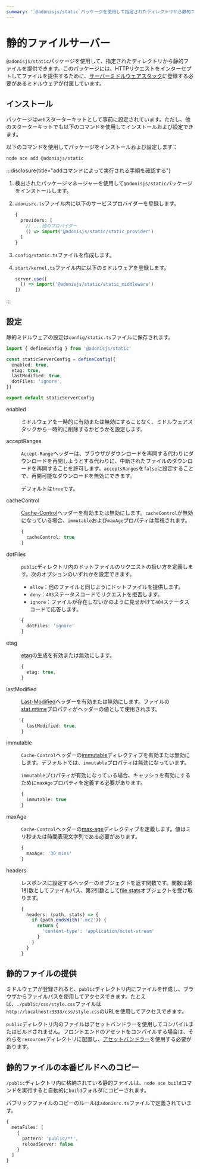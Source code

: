 ```yaml
---
summary: '`@adonisjs/static`パッケージを使用して指定されたディレクトリから静的ファイルを提供します。'
---
```


# 静的ファイルサーバー

`@adonisjs/static`パッケージを使用して、指定されたディレクトリから静的ファイルを提供できます。このパッケージには、HTTPリクエストをインターセプトしてファイルを提供するために、[サーバーミドルウェアスタック](./middleware.md#server-middleware-stack)に登録する必要があるミドルウェアが付属しています。

## インストール

パッケージは`web`スターターキットとして事前に設定されています。ただし、他のスターターキットでも以下のコマンドを使用してインストールおよび設定できます。

以下のコマンドを使用してパッケージをインストールおよび設定します：

```sh
node ace add @adonisjs/static
```

:::disclosure{title="addコマンドによって実行される手順を確認する"}

1. 検出されたパッケージマネージャーを使用して`@adonisjs/static`パッケージをインストールします。

2. `adonisrc.ts`ファイル内に以下のサービスプロバイダーを登録します。

    ```ts
    {
      providers: [
        // ...他のプロバイダー
        () => import('@adonisjs/static/static_provider')
      ]
    }
    ```

3. `config/static.ts`ファイルを作成します。

4. `start/kernel.ts`ファイル内に以下のミドルウェアを登録します。

    ```ts
    server.use([
      () => import('@adonisjs/static/static_middleware')
    ])
    ```

:::

## 設定

静的ミドルウェアの設定は`config/static.ts`ファイルに保存されます。

```ts
import { defineConfig } from '@adonisjs/static'

const staticServerConfig = defineConfig({
  enabled: true,
  etag: true,
  lastModified: true,
  dotFiles: 'ignore',
})

export default staticServerConfig
```

<dl>

<dt>

  enabled

</dt>

<dd>

ミドルウェアを一時的に有効または無効にすることなく、ミドルウェアスタックから一時的に削除するかどうかを設定します。

</dd>

<dt>

  acceptRanges

</dt>

<dd>

`Accept-Range`ヘッダーは、ブラウザがダウンロードを再開する代わりにダウンロードを再開しようとする代わりに、中断されたファイルのダウンロードを再開することを許可します。`acceptsRanges`を`false`に設定することで、再開可能なダウンロードを無効にできます。

デフォルトは`true`です。

</dd>

<dt>

  cacheControl

</dt>

<dd>

[Cache-Control](https://developer.mozilla.org/en-US/docs/Web/HTTP/Headers/Cache-Control)ヘッダーを有効または無効にします。`cacheControl`が無効になっている場合、`immutable`および`maxAge`プロパティは無視されます。


```ts
{
  cacheControl: true
}
```
</dd>


<dt>

  dotFiles

</dt>

<dd>

`public`ディレクトリ内のドットファイルのリクエストの扱い方を定義します。次のオプションのいずれかを設定できます。

- `allow`：他のファイルと同じようにドットファイルを提供します。
- `deny`：`403`ステータスコードでリクエストを拒否します。
- `ignore`：ファイルが存在しないかのように見せかけて`404`ステータスコードで応答します。

```ts
{
  dotFiles: 'ignore'
}
```

</dd>


<dt>

  etag

</dt>

<dd>


[etag](https://developer.mozilla.org/en-US/docs/Web/HTTP/Headers/ETag)の生成を有効または無効にします。

```ts
{
  etag: true,
}
```

</dd>

<dt>

  lastModified

</dt>

<dd>


[Last-Modified](https://developer.mozilla.org/en-US/docs/Web/HTTP/Headers/Last-Modified)ヘッダーを有効または無効にします。ファイルの[stat.mtime](https://nodejs.org/api/fs.html#statsmtime)プロパティがヘッダーの値として使用されます。

```ts
{
  lastModified: true,
}
```

</dd>


<dt>

  immutable

</dt>

<dd>


`Cache-Control`ヘッダーの[immutable](https://developer.mozilla.org/en-US/docs/Web/HTTP/Headers/Cache-Control#immutable)ディレクティブを有効または無効にします。デフォルトでは、`immutable`プロパティは無効になっています。

`immutable`プロパティが有効になっている場合、キャッシュを有効にするために`maxAge`プロパティを定義する必要があります。

```ts
{
  immutable: true
}
```

</dd>

<dt>

  maxAge

</dt>

<dd>

`Cache-Control`ヘッダーの[max-age](https://developer.mozilla.org/en-US/docs/Web/HTTP/Headers/Cache-Control#max-age)ディレクティブを定義します。値はミリ秒または時間表現文字列である必要があります。

```ts
{
  maxAge: '30 mins'
}
```

</dd>

<dt>

  headers

</dt>

<dd>

レスポンスに設定するヘッダーのオブジェクトを返す関数です。関数は第1引数としてファイルパス、第2引数として[file stats](https://nodejs.org/api/fs.html#class-fsstats)オブジェクトを受け取ります。

```ts
{
  headers: (path, stats) => {
    if (path.endsWith('.mc2')) {
      return {
        'content-type': 'application/octet-stream'
      }
    }
  }
}
```

</dd>


</dl>

## 静的ファイルの提供

ミドルウェアが登録されると、`public`ディレクトリ内にファイルを作成し、ブラウザからファイルパスを使用してアクセスできます。たとえば、`./public/css/style.css`ファイルは`http://localhost:3333/css/style.css`のURLを使用してアクセスできます。

`public`ディレクトリ内のファイルはアセットバンドラーを使用してコンパイルまたはビルドされません。フロントエンドのアセットをコンパイルする場合は、それらを`resources`ディレクトリに配置し、[アセットバンドラー](../basics/vite.md)を使用する必要があります。

## 静的ファイルの本番ビルドへのコピー
`/public`ディレクトリ内に格納されている静的ファイルは、`node ace build`コマンドを実行すると自動的に`build`フォルダにコピーされます。

パブリックファイルのコピーのルールは`adonisrc.ts`ファイルで定義されています。

```ts
{
  metaFiles: [
    {
      pattern: 'public/**',
      reloadServer: false
    }
  ]
}
```

